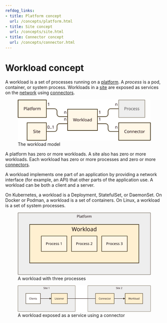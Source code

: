 ```yaml
---
refdog_links:
- title: Platform concept
  url: /concepts/platform.html
- title: Site concept
  url: /concepts/site.html
- title: Connector concept
  url: /concepts/connector.html
---
```


# Workload concept

A workload is a set of processes running on a
[platform](platform.html).  A _process_ is a pod, container, or
system process.  Workloads in a [site](site.html) are exposed as
services on the [network](network.html) using
[connectors](connector.html).

<figure>
  <img src="images/workload-model.svg"/>
  <figcaption>The workload model</figcaption>
</figure>

A platform has zero or more workloads.  A site also has zero or more
workloads.  Each workload has zero or more processes and zero or
more [connectors](connector.html).

A workload implements one part of an application by providing a
network interface (for example, an API) that other parts of the
application use.  A workload can be both a client and a server.

On Kubernetes, a workload is a Deployment, StatefulSet, or
DaemonSet.  On Docker or Podman, a workload is a set of containers.
On Linux, a workload is a set of system processes.

<figure>
  <img src="images/workload-1.svg"/>
  <figcaption>A workload with three processes</figcaption>
</figure>

<figure>
  <img src="images/workload-2.svg"/>
  <figcaption>A workload exposed as a service using a
  connector</figcaption>
</figure>

